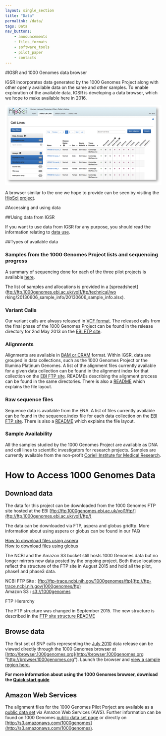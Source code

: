 ```yaml
---
layout: single_section
title: "Data"
permalink: /data/
tags: Data
nav_buttons:
    - announcements
    - files_formats
    - software_tools
    - pilot_paper
    - contacts
---
```


#IGSR and 1000 Genomes data browser

IGSR incorporates data generated by the 1000 Genomes Project along with other openly available data on the same and other samples. To enable exploration of the available data, IGSR is developing a data browser, which we hope to make available here in 2016.

![HipSci screen shot](/sites/1000genomes.org/files/images/hipsci_screen.png?raw=true)

A browser similar to the one we hope to provide can be seen by visiting the [HipSci project](http://www.hipsci.org/lines/#/lines).

#Accessing and using data

##Using data from IGSR

If you want to use data from IGSR for any purpose, you should read the information relating to [data use](/IGSR_disclaimer).

##Types of available data

### Samples from the 1000 Genomes Project lists and sequencing progress

A summary of sequencing done for each of the three pilot projects is available [here](/sites/1000genomes.org/files/docs/PilotsSummary.pdf). 

The list of samples and allocations is provided in a [spreadsheet](ftp://ftp.1000genomes.ebi.ac.uk/vol1/ftp/technical/wo
rking/20130606_sample_info/20130606_sample_info.xlsx).

### Variant Calls

Our variant calls are always released in [VCF format](https://samtools.github.io/hts-specs/). The released calls from the final phase of the 1000 Genomes Project can be found in the release directory for 2nd May 2013 on the [EBI FTP site](ftp://ftp.1000genomes.ebi.ac.uk/vol1/ftp/release/20130502).

### Alignments

Alignments are available in [BAM or CRAM](https://samtools.github.io/hts-specs/) format. Within IGSR, data are grouped in data collections, such as the 1000 Genomes Project or the Illumina Platinum Genomes. A list of the alignment files currently available for a given data collection can be found in the alignment index  for that collection on the [EBI FTP site](ftp://ftp.1000genomes.ebi.ac.uk/vol1/ftp/data_collections/). READMEs describing the alignment process can be found in the same directories. There is also a [README](ftp://ftp.1000genomes.ebi.ac.uk/vol1/ftp/historical_data/former_toplevel/README.alignment_data.md) which explains the file layout.

### Raw sequence files

Sequence data is available from the ENA. A list of files currently available can be found in the sequence.index file for each data collection on the [EBI FTP site](ftp://ftp.1000genomes.ebi.ac.uk/vol1/ftp/data_collections/). There is also a [README](ftp://ftp.1000genomes.ebi.ac.uk/vol1/ftp/historical_data/former_toplevel/README.sequence_data) which explains the file layout.

### Sample Availability

All the samples studied by the 1000 Genomes Project are available as DNA and cell lines to scientific investigators for research projects. Samples are currently available from the non-profit [Coriell Institute for Medical Research](http://ccr.coriell.org/sections/Collections/NHGRI/hapmap.aspx?PgId=266&coll=GM).

# How to Access 1000 Genomes Data

## Download data

The data for this project can be downloaded from the 1000 Genomes FTP site hosted at the EBI [ftp://ftp.1000genomes.ebi.ac.uk/vol1/ftp/](ftp://ftp.1000genomes.ebi.ac.uk/vol1/ftp/)

The data can be downloaded via FTP, aspera and globus gridftp. More information about using aspera or globus can be found in our FAQ

[How to download files using aspera](http://www.1000genomes.org/faq/how-download-files-using-aspera)  
[How to download files using globus](http://www.1000genomes.org/faq/can-i-access-1000-genomes-data-globus-online)

The NCBI and the Amazon S3 bucket still hosts 1000 Genomes data but no longer mirrors new data posted by the ongoing project. Both these locations reflect the structure of the FTP site in August 2015 and hold all the pilot, phase1 and phase3 data.

NCBI FTP Site : [ftp://ftp-trace.ncbi.nih.gov/1000genomes/ftp](ftp://ftp-trace.ncbi.nih.gov/1000genomes/ftp)  
Amazon S3 : [s3://1000genomes](denied:s3://1000genomes)

FTP Hierarchy

The FTP structure was changed in September 2015\. The new structure is described in the [FTP site structure README](ftp://ftp.1000genomes.ebi.ac.uk/vol1/ftp/README_ftp_site_structure.md) 

## Browse data

The first set of SNP calls representing the [July 2010](ftp://ftp.1000genomes.ebi.ac.uk/vol1/ftp/pilot_data/release/2010_07/) data release can be viewed directly through the 1000 Genomes browser at [http://browser.1000genomes.org](http://browser.1000genomes.org "http://browser.1000genomes.org"). Launch the browser and [view a sample region here.](http://browser.1000genomes.org/Homo_sapiens/Location/View?r=6:133017695-133161157)

**For more information about using the 1000 Genomes browser, download the [Quick start guide](/sites/1000genomes.org/files/documents/1000genomes_browser_quickstart.pdf)**

## Amazon Web Services

The alignment files for the 1000 Genomes Pilot Porject are available as a [public data set](http://aws.amazon.com/publicdatasets/) via Amazon Web Services (AWS). Further information can be found on 1000 Genomes [public data set page](http://aws.amazon.com/datasets/4383) or directly on [http://s3.amazonaws.com/1000genomes](http://s3.amazonaws.com/1000genomes).
